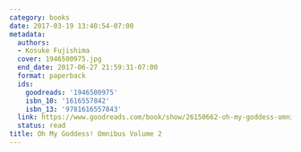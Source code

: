 ```yaml
---
category: books
date: 2017-03-19 13:40:54-07:00
metadata:
  authors:
  - Kosuke Fujishima
  cover: 1946500975.jpg
  end_date: 2017-06-27 21:59:31-07:00
  format: paperback
  ids:
    goodreads: '1946500975'
    isbn_10: '1616557842'
    isbn_13: '9781616557843'
  link: https://www.goodreads.com/book/show/26150662-oh-my-goddess-omnibus-volume-2
  status: read
title: Oh My Goddess! Omnibus Volume 2
---
```

